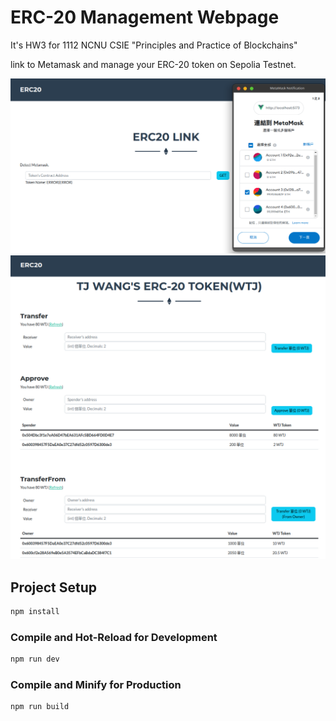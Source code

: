 # ERC-20 Management Webpage

It's HW3 for 1112 NCNU CSIE "Principles and Practice of Blockchains"

link to Metamask and manage your ERC-20 token on Sepolia Testnet.

![](docs/Screenshot_20230508_220420.png)
![](docs/Screenshot_20230508_220621.png)


## Project Setup

```sh
npm install
```

### Compile and Hot-Reload for Development

```sh
npm run dev
```

### Compile and Minify for Production

```sh
npm run build
```